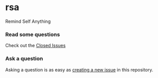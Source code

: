 # rsa
Remind Self Anything


### Read some questions

Check out the [Closed Issues](/../../issues?q=is%3Aissue+is%3Aclosed)

### Ask a question

Asking a question is as easy as [creating a new issue](/../../issues/new) in this repository.
